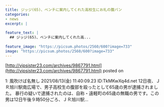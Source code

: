 ```yaml
---
title: ジッジ(65)、ベンチに案内してくれた高校生にお礼の腹パン
categories:
- news
excerpt: |
  
feature_text: |
  ## ジッジ(65)、ベンチに案内してくれた高...
  
feature_image: "https://picsum.photos/2560/600?image=733"
image: "https://picsum.photos/2560/600?image=733"
---
```


[http://vipsister23.com/archives/9867791.html](http://vipsister23.com/archives/9867791.html)
posted on 

<!--more-->

1: 風吹けば名無し 2021/08/13(金) 11:40:09.23 ID:TkMKwXq4d.net 12日夜、ＪＲ旭川駅南広場で、男子高校生の腹部を殴ったとして65歳の男が逮捕されました。 暴行の疑いで逮捕されたのは、自称・遠軽町の65歳の無職の男です。この男は12日午後９時50分ごろ、ＪＲ旭川駅...
